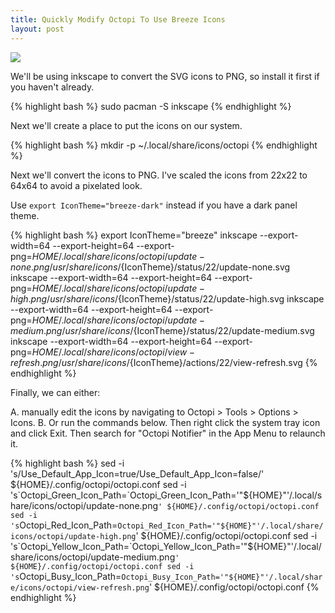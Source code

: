 ```yaml
---
title: Quickly Modify Octopi To Use Breeze Icons
layout: post
---
```


![](https://i.imgur.com/THRnpJE.png)

We'll be using inkscape to convert the SVG icons to PNG, so install it first if you haven't already.

{% highlight bash %}
sudo pacman -S inkscape
{% endhighlight %}

Next we'll create a place to put the icons on our system.

{% highlight bash %}
mkdir -p ~/.local/share/icons/octopi
{% endhighlight %}

Next we'll convert the icons to PNG. I've scaled the icons from 22x22 to 64x64 to avoid a pixelated look.

Use `export IconTheme="breeze-dark"` instead if you have a dark panel theme.

{% highlight bash %}
export IconTheme="breeze"
inkscape  --export-width=64 --export-height=64 --export-png=${HOME}/.local/share/icons/octopi/update-none.png /usr/share/icons/${IconTheme}/status/22/update-none.svg
inkscape  --export-width=64 --export-height=64 --export-png=${HOME}/.local/share/icons/octopi/update-high.png /usr/share/icons/${IconTheme}/status/22/update-high.svg
inkscape  --export-width=64 --export-height=64 --export-png=${HOME}/.local/share/icons/octopi/update-medium.png /usr/share/icons/${IconTheme}/status/22/update-medium.svg
inkscape  --export-width=64 --export-height=64 --export-png=${HOME}/.local/share/icons/octopi/view-refresh.png /usr/share/icons/${IconTheme}/actions/22/view-refresh.svg
{% endhighlight %}

Finally, we can either:

A. manually edit the icons by navigating to Octopi > Tools > Options > Icons.
B. Or run the commands below. Then right click the system tray icon and click Exit. Then search for "Octopi Notifier" in the App Menu to relaunch it.

{% highlight bash %}
sed -i 's/Use_Default_App_Icon=true/Use_Default_App_Icon=false/' ${HOME}/.config/octopi/octopi.conf
sed -i 's`Octopi_Green_Icon_Path=`Octopi_Green_Icon_Path='"${HOME}"'/.local/share/icons/octopi/update-none.png`' ${HOME}/.config/octopi/octopi.conf
sed -i 's`Octopi_Red_Icon_Path=`Octopi_Red_Icon_Path='"${HOME}"'/.local/share/icons/octopi/update-high.png`' ${HOME}/.config/octopi/octopi.conf
sed -i 's`Octopi_Yellow_Icon_Path=`Octopi_Yellow_Icon_Path='"${HOME}"'/.local/share/icons/octopi/update-medium.png`' ${HOME}/.config/octopi/octopi.conf
sed -i 's`Octopi_Busy_Icon_Path=`Octopi_Busy_Icon_Path='"${HOME}"'/.local/share/icons/octopi/view-refresh.png`' ${HOME}/.config/octopi/octopi.conf
{% endhighlight %}
